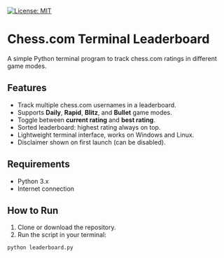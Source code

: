 [![License: MIT](https://img.shields.io/badge/License-MIT-yellow.svg)](https://opensource.org/licenses/MIT)

# Chess.com Terminal Leaderboard

A simple Python terminal program to track chess.com ratings in different game modes.

## Features

- Track multiple chess.com usernames in a leaderboard.
- Supports **Daily**, **Rapid**, **Blitz**, and **Bullet** game modes.
- Toggle between **current rating** and **best rating**.
- Sorted leaderboard: highest rating always on top.
- Lightweight terminal interface, works on Windows and Linux.
- Disclaimer shown on first launch (can be disabled).

## Requirements

- Python 3.x
- Internet connection

## How to Run

1. Clone or download the repository.
2. Run the script in your terminal:

```bash
python leaderboard.py

